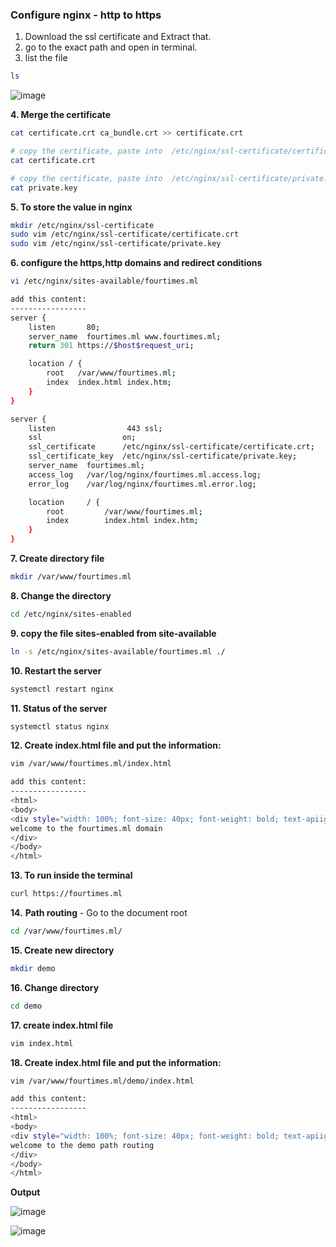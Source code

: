 ### Configure nginx - http to https

1. Download the ssl certificate and Extract that.
2. go to the exact path and open in terminal.
3. list the file

```bash
ls
```

![image](https://user-images.githubusercontent.com/91359308/169757062-996321bf-1e8c-44c2-8696-5a68d3baec41.png)

**4. Merge the certificate**

```bash
cat certificate.crt ca_bundle.crt >> certificate.crt

# copy the certificate, paste into  /etc/nginx/ssl-certificate/certificate.crt
cat certificate.crt

# copy the certificate, paste into  /etc/nginx/ssl-certificate/private.key
cat private.key
```

**5. To store the value in nginx**

```bash
mkdir /etc/nginx/ssl-certificate
sudo vim /etc/nginx/ssl-certificate/certificate.crt
sudo vim /etc/nginx/ssl-certificate/private.key
```

**6. configure the https,http domains and redirect conditions**

```bash
vi /etc/nginx/sites-available/fourtimes.ml

add this content:
-----------------
server {
    listen       80;
    server_name  fourtimes.ml www.fourtimes.ml;
    return 301 https://$host$request_uri;

    location / {
        root   /var/www/fourtimes.ml;
        index  index.html index.htm;
    }
}

server {
    listen                443 ssl;
    ssl                  on;
    ssl_certificate      /etc/nginx/ssl-certificate/certificate.crt;
    ssl_certificate_key  /etc/nginx/ssl-certificate/private.key;
    server_name  fourtimes.ml;
    access_log   /var/log/nginx/fourtimes.ml.access.log;
    error_log    /var/log/nginx/fourtimes.ml.error.log;

    location     / {
        root         /var/www/fourtimes.ml;
        index        index.html index.htm;
    }
}
```

**7. Create directory file**

```bash
mkdir /var/www/fourtimes.ml
```

**8. Change the directory**

```bash
cd /etc/nginx/sites-enabled
```

**9. copy the file sites-enabled from site-available**

```bash
ln -s /etc/nginx/sites-available/fourtimes.ml ./
```
**10. Restart the server**

```bash
systemctl restart nginx
```

**11. Status of the server**

```bash
systemctl status nginx
```

**12. Create index.html file and put the information:**

```bash
vim /var/www/fourtimes.ml/index.html

add this content:
-----------------
<html>
<body>
<div style="width: 100%; font-size: 40px; font-weight: bold; text-apiign: center;">
welcome to the fourtimes.ml domain
</div>
</body>
</html>
```

**13. To run inside the terminal**

```bash
curl https://fourtimes.ml
```

**14.** **Path routing** - Go to the document root

```bash
cd /var/www/fourtimes.ml/
```

**15. Create new directory**

```bash
mkdir demo
```

**16. Change directory**
```bash
cd demo
```
**17. create index.html file**
```bash 
vim index.html
```
**18. Create index.html file and put the information:**

```bash
vim /var/www/fourtimes.ml/demo/index.html

add this content:
-----------------
<html>
<body>
<div style="width: 100%; font-size: 40px; font-weight: bold; text-apiign: center;">
welcome to the demo path routing
</div>
</body>
</html>
```
**Output**

![image](https://user-images.githubusercontent.com/91359308/169807444-35b6d132-fa80-4201-9d9e-8198c9cc882f.png)

![image](https://user-images.githubusercontent.com/91359308/169808713-4dc0d8d5-9c53-44a3-8602-9f942ecef8fa.png)
